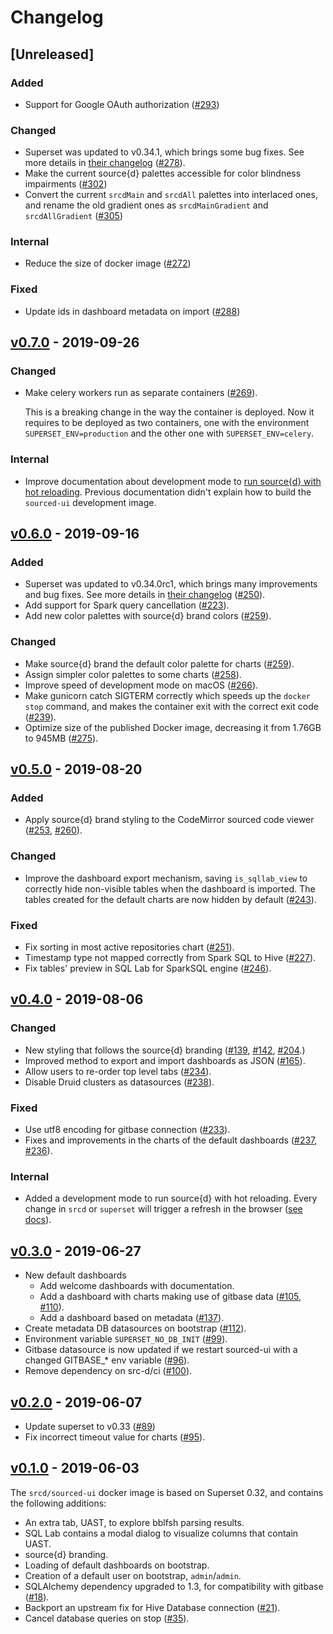 # Changelog

## [Unreleased]

### Added

- Support for Google OAuth authorization ([#293](https://github.com/src-d/sourced-ui/issues/293))

### Changed

- Superset was updated to v0.34.1, which brings some bug fixes. See more details in [their changelog](https://github.com/apache/incubator-superset/blob/master/CHANGELOG.md#0341-20190927-1822-0000) ([#278](https://github.com/src-d/sourced-ui/issues/278)).
- Make the current source{d} palettes accessible for color blindness impairments ([#302](https://github.com/src-d/sourced-ui/issues/302))
- Convert the current `srcdMain` and `srcdAll` palettes into interlaced ones, and rename the old gradient ones as `srcdMainGradient` and `srcdAllGradient` ([#305](https://github.com/src-d/sourced-ui/pull/305))

### Internal

- Reduce the size of docker image ([#272](https://github.com/src-d/sourced-ui/issues/272))

### Fixed

- Update ids in dashboard metadata on import ([#288](https://github.com/src-d/sourced-ui/issues/288))

## [v0.7.0](https://github.com/src-d/sourced-ui/releases/tag/v0.7.0) - 2019-09-26

### Changed

- Make celery workers run as separate containers ([#269](https://github.com/src-d/sourced-ui/issues/269)).

  This is a breaking change in the way the container is deployed. Now it requires to be deployed as two containers, one with the environment `SUPERSET_ENV=production` and the other one with `SUPERSET_ENV=celery`.

### Internal

- Improve documentation about development mode to [run source{d} with hot reloading](./CONTRIBUTING.md#run-sourced-ce-for-development-with-hot-reloading). Previous documentation didn't explain how to build the `sourced-ui` development image.

## [v0.6.0](https://github.com/src-d/sourced-ui/releases/tag/v0.6.0) - 2019-09-16

### Added

- Superset was updated to v0.34.0rc1, which brings many improvements and bug fixes. See more details in [their changelog](https://github.com/apache/incubator-superset/blob/master/CHANGELOG.md#0340-20190809-0058-0000) ([#250](https://github.com/src-d/sourced-ui/issues/250)).
- Add support for Spark query cancellation ([#223](https://github.com/src-d/sourced-ui/issues/223)).
- Add new color palettes with source{d} brand colors ([#259](https://github.com/src-d/sourced-ui/issues/259)).

### Changed

- Make source{d} brand the default color palette for charts ([#259](https://github.com/src-d/sourced-ui/pull/259)).
- Assign simpler color palettes to some charts ([#258](https://github.com/src-d/sourced-ui/pull/258)).
- Improve speed of development mode on macOS ([#266](https://github.com/src-d/sourced-ui/pull/266)).
- Make gunicorn catch SIGTERM correctly which speeds up the `docker stop` command, and makes the container exit with the correct exit code ([#239](https://github.com/src-d/sourced-ui/issues/239)).
- Optimize size of the published Docker image, decreasing it from 1.76GB to 945MB ([#275](https://github.com/src-d/sourced-ui/pull/275)).

## [v0.5.0](https://github.com/src-d/sourced-ui/releases/tag/v0.5.0) - 2019-08-20

### Added

- Apply source{d} brand styling to the CodeMirror sourced code viewer ([#253](https://github.com/src-d/sourced-ui/issues/253), [#260](https://github.com/src-d/sourced-ui/issues/260)).

### Changed

- Improve the dashboard export mechanism, saving `is_sqllab_view` to correctly hide non-visible tables when the dashboard is imported. The tables created for the default charts are now hidden by default ([#243](https://github.com/src-d/sourced-ui/issues/243)).

### Fixed

- Fix sorting in most active repositories chart ([#251](https://github.com/src-d/sourced-ui/issues/251)).
- Timestamp type not mapped correctly from Spark SQL to Hive ([#227](https://github.com/src-d/sourced-ui/issues/227)).
- Fix tables' preview in SQL Lab for SparkSQL engine ([#246](https://github.com/src-d/sourced-ui/pull/246)).

## [v0.4.0](https://github.com/src-d/sourced-ui/releases/tag/v0.4.0) - 2019-08-06

### Changed

- New styling that follows the source{d} branding ([#139](https://github.com/src-d/sourced-ui/issues/139), [#142](https://github.com/src-d/sourced-ui/issues/142), [#204](https://github.com/src-d/sourced-ui/pull/204).)
- Improved method to export and import dashboards as JSON ([#165](https://github.com/src-d/sourced-ui/issues/165)).
- Allow users to re-order top level tabs ([#234](https://github.com/src-d/sourced-ui/pull/234)).
- Disable Druid clusters as datasources ([#238](https://github.com/src-d/sourced-ui/pull/238)).

### Fixed

- Use utf8 encoding for gitbase connection ([#233](https://github.com/src-d/sourced-ui/issues/233)).
- Fixes and improvements in the charts of the default dashboards ([#237](https://github.com/src-d/sourced-ui/issues/237), [#236](https://github.com/src-d/sourced-ui/issues/236)).

### Internal

- Added a development mode to run source{d} with hot reloading. Every change in `srcd` or `superset`
will trigger a refresh in the browser ([see docs](./CONTRIBUTING.md#run-sourced-ce-for-development-with-hot-reloading)).

## [v0.3.0](https://github.com/src-d/sourced-ui/releases/tag/v0.3.0) - 2019-06-27

- New default dashboards
  - Add welcome dashboards with documentation.
  - Add a dashboard with charts making use of gitbase data ([#105](https://github.com/src-d/sourced-ui/issues/105), [#110](https://github.com/src-d/sourced-ui/issues/110)).
  - Add a dashboard based on metadata ([#137](https://github.com/src-d/sourced-ui/issues/137)).
- Create metadata DB datasources on bootstrap ([#112](https://github.com/src-d/sourced-ui/issues/112)).
- Environment variable `SUPERSET_NO_DB_INIT` ([#99](https://github.com/src-d/sourced-ui/issues/99)).
- Gitbase datasource is now updated if we restart sourced-ui with a changed GITBASE_* env variable ([#96](https://github.com/src-d/sourced-ui/issues/96)).
- Remove dependency on src-d/ci ([#100](https://github.com/src-d/sourced-ui/issues/100)).

## [v0.2.0](https://github.com/src-d/sourced-ui/releases/tag/v0.2.0) - 2019-06-07

- Update superset to v0.33 ([#89](https://github.com/src-d/sourced-ui/issues/89))
- Fix incorrect timeout value for charts ([#95](https://github.com/src-d/sourced-ui/issues/95)).

## [v0.1.0](https://github.com/src-d/sourced-ui/releases/tag/v0.1.0) - 2019-06-03

The `srcd/sourced-ui` docker image is based on Superset 0.32, and contains the following additions:
- An extra tab, UAST, to explore bblfsh parsing results.
- SQL Lab contains a modal dialog to visualize columns that contain UAST.
- source{d} branding.
- Loading of default dashboards on bootstrap.
- Creation of a default user on bootstrap, `admin`/`admin`.
- SQLAlchemy dependency upgraded to 1.3, for compatibility with gitbase ([#18](https://github.com/src-d/sourced-ui/issues/18)).
- Backport an upstream fix for Hive Database connection ([#21](https://github.com/src-d/sourced-ui/issues/21)).
- Cancel database queries on stop ([#35](https://github.com/src-d/sourced-ui/issues/35)).

